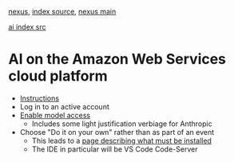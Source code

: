 [nexus](https://robfatland.github.io/nexus), [index source](https://github.com/robfatland/nexus/blob/gh-pages/index.md), 
[nexus main](https://github.com/robfatland/nexus/tree/main)


[ai index src](https://github.com/robfatland/nexus/blob/gh-pages/ai/index.md)


# AI on the Amazon Web Services cloud platform

- [Instructions](https://catalog.workshops.aws/building-agentic-workflows/en-US/bedrock-api)
- Log in to an active account
- [Enable model access](https://us-west-2.console.aws.amazon.com/bedrock/home?region=us-west-2#/modelaccess)
    - Includes some light justification verbiage for Anthropic
- Choose "Do it on your own" rather than as part of an event
    - This leads to a [page describing what must be installed](https://catalog.workshops.aws/building-agentic-workflows/en-US/on_your_own)
    - The IDE in particular will be VS Code Code-Server

